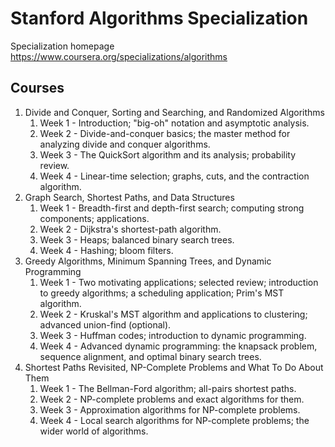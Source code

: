 # Stanford Algorithms Specialization

Specialization homepage https://www.coursera.org/specializations/algorithms 

## Courses 
1. Divide and Conquer, Sorting and Searching, and Randomized Algorithms
    1. Week 1 - Introduction; "big-oh" notation and asymptotic analysis.
    2. Week 2 - Divide-and-conquer basics; the master method for analyzing divide and conquer algorithms.
    3. Week 3 - The QuickSort algorithm and its analysis; probability review.
    4. Week 4 - Linear-time selection; graphs, cuts, and the contraction algorithm.
2. Graph Search, Shortest Paths, and Data Structures
    1. Week 1 - Breadth-first and depth-first search; computing strong components; applications.
    2. Week 2 - Dijkstra's shortest-path algorithm.
    3. Week 3 - Heaps; balanced binary search trees.
    4. Week 4 - Hashing; bloom filters.
3. Greedy Algorithms, Minimum Spanning Trees, and Dynamic Programming
    1. Week 1 - Two motivating applications; selected review; introduction to greedy algorithms; a scheduling application; Prim's MST algorithm.
    2. Week 2 - Kruskal's MST algorithm and applications to clustering; advanced union-find (optional).
    3. Week 3 - Huffman codes; introduction to dynamic programming.
    4. Week 4 - Advanced dynamic programming: the knapsack problem, sequence alignment, and optimal binary search trees.
4. Shortest Paths Revisited, NP-Complete Problems and What To Do About Them
    1. Week 1 - The Bellman-Ford algorithm; all-pairs shortest paths.
    2. Week 2 - NP-complete problems and exact algorithms for them.
    3. Week 3 - Approximation algorithms for NP-complete problems.
    4. Week 4 - Local search algorithms for NP-complete problems; the wider world of algorithms.